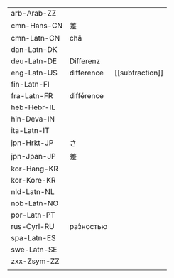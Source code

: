 | | | |
|-|-|-|
| arb-Arab-ZZ |  |  |
| cmn-Hans-CN | 差 |  |
| cmn-Latn-CN | chā |  |
| dan-Latn-DK |  |  |
| deu-Latn-DE | Differenz |  |
| eng-Latn-US | difference | [[subtraction]] |
| fin-Latn-FI |  |  |
| fra-Latn-FR | différence |  |
| heb-Hebr-IL |  |  |
| hin-Deva-IN |  |  |
| ita-Latn-IT |  |  |
| jpn-Hrkt-JP | さ |  |
| jpn-Jpan-JP | 差 |  |
| kor-Hang-KR |  |  |
| kor-Kore-KR |  |  |
| nld-Latn-NL |  |  |
| nob-Latn-NO |  |  |
| por-Latn-PT |  |  |
| rus-Cyrl-RU | ра́зностью |  |
| spa-Latn-ES |  |  |
| swe-Latn-SE |  |  |
| zxx-Zsym-ZZ |  |  |
|  |  |  |
